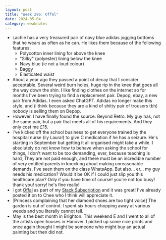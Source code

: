 ```yaml
---
layout: post
title: "Week 296: Offal"
date: 2024-05-04
category: weaknotes
---
```

* Lachie has a very treasured pair of navy blue adidas jogging bottoms that he wears as often as he can. He likes them because of the following features:
  * Polycotton inner lining for above the knee
  * "Silky" (polyester) lining below the knee
  * Navy blue (ie not a loud colour)
  * Baggy
  * Elasticated waist
* About a year ago they passed a point of decay that I consider acceptable. Several weird burn holes, huge rip in the knee that goes all the way down the shin. I like finding clothes on the internet so for months I've been trying to find a replacement pair. Depop, ebay, a new pair from Adidas. I even asked ChatGPT. Adidas no longer make this style, and (i think because they are a kind of shitty pair of trousers tbh) nobody is selling them on Depop.
* However. I have finally found the source. Beyond Retro. My guy has, not the same pair, but a pair that meets all of his requirements. And they only cost me £15.
* I've kicked off the school business to get everyone trained by the hospital nurse (ily Laura!) to give C medication if he has a seizure. He's starting in September but getting it all organised might take a while. I absolutely do not know how to behave when asking the school for things, I don't want to be too demanding, ever, because teaching is hard, They are not paid enough, and there must be an incredible number of very entitled parents in knocking about making unreasonable demands. I've seen them on the class WhatsApp. But also... er... my guy needs his medication? Would it be OK if I could just slip you this healthcare plan? Only if you have time of course! you're not too busy! thank you! sorry! he's fine really!
* I got [Offal](https://offaloffaloffal.com/) as part of my [Stack Subscription](https://www.stackmagazines.com/) and it was great! I've already posted it on to Chee who I think will appreciate it.
* [Princess complaining that her diamond shoes are too tight voice] The garden is out of control. I spent six hours chopping away at various weeds and you literally cannot tell.
* May is the best month in Brighton. This weekend E and I went to all of the artists open houses in Hanover. I picked up some nice prints and once again thought I might be someone who might buy an actual painting but then did not.

